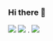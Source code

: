 ### Hi there 👋


![](https://github-profile-summary-cards.vercel.app/api/cards/profile-details?username=Khyrki&theme=nord_dark)
![](https://github-profile-summary-cards.vercel.app/api/cards/stats?username=khyrki&theme=nord_dark)
. ![](https://github-profile-summary-cards.vercel.app/api/cards/productive-time?username=khyrki&theme=nord_dark)




<!--
**Khyrki/Khyrki** is a ✨ _special_ ✨ repository because its `README.md` (this file) appears on your GitHub profile.

Here are some ideas to get you started:

- 🔭 I’m currently working on ...
- 🌱 I’m currently learning ...
- 👯 I’m looking to collaborate on ...
- 🤔 I’m looking for help with ...
- 💬 Ask me about ...
- 📫 How to reach me: ...
- 😄 Pronouns: ...
- ⚡ Fun fact: ...
-->
